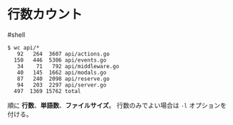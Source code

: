 # 行数カウント
#shell 

```shell
$ wc api/*    
   92   264  3607 api/actions.go
  150   446  5306 api/events.go
   34    71   792 api/middleware.go
   40   145  1662 api/modals.go
   87   240  2098 api/reserve.go
   94   203  2297 api/server.go
  497  1369 15762 total
```

順に **行数**、**単語数**、**ファイルサイズ**。
行数のみでよい場合は `-l` オプションを付ける。
